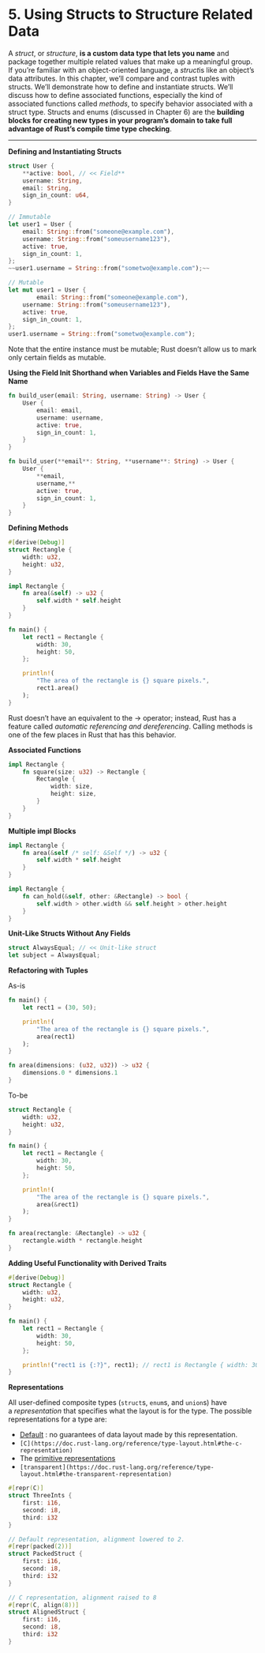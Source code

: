 # 5. Using Structs to Structure Related Data

A *struct*, or *structure*, **is a custom data type that lets you name** and package together multiple related values that make up a meaningful group. If you’re familiar with an object-oriented language, a *struct*is like an object’s data attributes. In this chapter, we’ll compare and contrast tuples with structs. We’ll demonstrate how to define and instantiate structs. We’ll discuss how to define associated functions, especially the kind of associated functions called *methods*, to specify behavior associated with a struct type. Structs and enums (discussed in Chapter 6) are the **building blocks for creating new types in your program’s domain to take full advantage of Rust’s compile time type checking**.

---

**Defining and Instantiating Structs**

```rust
struct User {
    **active: bool, // << Field**
    username: String,
    email: String,
    sign_in_count: u64,
}
```

```rust
// Immutable
let user1 = User {
    email: String::from("someone@example.com"),
    username: String::from("someusername123"),
    active: true,
    sign_in_count: 1,
};
~~user1.username = String::from("sometwo@example.com");~~

// Mutable
let mut user1 = User {
		email: String::from("someone@example.com"),
    username: String::from("someusername123"),
    active: true,
    sign_in_count: 1,
};
user1.username = String::from("sometwo@example.com");
```

Note that the entire instance must be mutable; Rust doesn’t allow us to mark only certain fields as mutable.

**Using the Field Init Shorthand when Variables and Fields Have the Same Name**

```rust
fn build_user(email: String, username: String) -> User {
    User {
        email: email,
        username: username,
        active: true,
        sign_in_count: 1,
    }
}

fn build_user(**email**: String, **username**: String) -> User {
    User {
        **email,
        username,**
        active: true,
        sign_in_count: 1,
    }
}
```

**Defining Methods**

```rust
#[derive(Debug)]
struct Rectangle {
    width: u32,
    height: u32,
}

impl Rectangle {
    fn area(&self) -> u32 {
        self.width * self.height
    }
}

fn main() {
    let rect1 = Rectangle {
        width: 30,
        height: 50,
    };

    println!(
        "The area of the rectangle is {} square pixels.",
        rect1.area()
    );
}
```

Rust doesn’t have an equivalent to the → operator; instead, Rust has a feature called *automatic referencing and dereferencing*. Calling methods is one of the few places in Rust that has this behavior.

**Associated Functions**

```rust
impl Rectangle {
    fn square(size: u32) -> Rectangle {
        Rectangle {
            width: size,
            height: size,
        }
    }
}
```

**Multiple impl Blocks**

```rust
impl Rectangle {
    fn area(&self /* self: &Self */) -> u32 {
        self.width * self.height
    }
}

impl Rectangle {
    fn can_hold(&self, other: &Rectangle) -> bool {
        self.width > other.width && self.height > other.height
    }
}
```

**Unit-Like Structs Without Any Fields**

```rust
struct AlwaysEqual; // << Unit-like struct
let subject = AlwaysEqual;
```

**Refactoring with Tuples**

As-is

```rust
fn main() {
    let rect1 = (30, 50);

    println!(
        "The area of the rectangle is {} square pixels.",
        area(rect1)
    );
}

fn area(dimensions: (u32, u32)) -> u32 {
    dimensions.0 * dimensions.1
}
```

To-be

```rust
struct Rectangle {
    width: u32,
    height: u32,
}

fn main() {
    let rect1 = Rectangle {
        width: 30,
        height: 50,
    };

    println!(
        "The area of the rectangle is {} square pixels.",
        area(&rect1)
    );
}

fn area(rectangle: &Rectangle) -> u32 {
    rectangle.width * rectangle.height
}
```

**Adding Useful Functionality with Derived Traits**

```rust
#[derive(Debug)]
struct Rectangle {
    width: u32,
    height: u32,
}

fn main() {
    let rect1 = Rectangle {
        width: 30,
        height: 50,
    };

    println!("rect1 is {:?}", rect1); // rect1 is Rectangle { width: 30, height: 50 }
}
```

**Representations**

All user-defined composite types (`struct`s, `enum`s, and `union`s) have a *representation* that specifies what the layout is for the type. The possible representations for a type are:

- [Default](https://doc.rust-lang.org/reference/type-layout.html#the-default-representation) : no guarantees of data layout made by this representation.
- `[C](https://doc.rust-lang.org/reference/type-layout.html#the-c-representation)`
- The [primitive representations](https://doc.rust-lang.org/reference/type-layout.html#primitive-representations)
- `[transparent](https://doc.rust-lang.org/reference/type-layout.html#the-transparent-representation)`

```rust
#[repr(C)]
struct ThreeInts {
    first: i16,
    second: i8,
    third: i32
}

// Default representation, alignment lowered to 2.
#[repr(packed(2))]
struct PackedStruct {
    first: i16,
    second: i8,
    third: i32
}

// C representation, alignment raised to 8
#[repr(C, align(8))]
struct AlignedStruct {
    first: i16,
    second: i8,
    third: i32
}
```